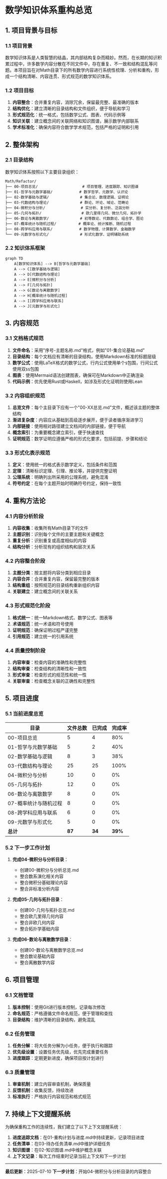 # 数学知识体系重构总览

## 1. 项目背景与目标

### 1.1 项目背景

数学知识体系是人类智慧的结晶，其内部结构复杂而精妙。然而，在长期的知识积累过程中，许多数学内容分散在不同文件中，存在重复、不一致和结构混乱等问题。本项目旨在对Math目录下的所有数学内容进行系统性梳理、分析和重构，形成一个结构清晰、内容连贯、形式规范的数学知识体系。

### 1.2 项目目标

1. **内容整合**：合并重复内容，消除冗余，保留最完整、最准确的版本
2. **结构优化**：建立清晰的目录结构和文件组织，便于导航和学习
3. **形式规范化**：统一格式，包括数学公式、图表、代码示例等
4. **知识关联**：建立概念间的关联网络和知识图谱，展示数学内部联系
5. **学术标准化**：确保内容符合数学学术规范，包括严格的证明和引用

## 2. 整体架构

### 2.1 目录结构

数学知识体系按照以下主要目录组织：

```text
Math/Refactor/
├── 00-项目总览/                    # 项目管理、进度跟踪、知识图谱
├── 01-哲学与元数学基础/            # 数学哲学、元数学、认识论
├── 02-数学基础与逻辑/              # 集合论、数理逻辑、证明论
├── 03-代数结构与理论/              # 群论、环论、域论、范畴论
├── 04-微积分与分析/                # 实分析、复分析、泛函分析
├── 05-几何与拓扑/                  # 欧几里得几何、微分几何、拓扑学
├── 06-数论与离散数学/              # 初等数论、代数数论、组合学、图论
├── 07-概率统计与随机过程/          # 概率论、统计推断、随机过程
├── 08-跨学科应用与联系/            # 数学物理、计算数学、金融数学
└── 09-元数学与形式化/              # 形式化数学、证明辅助系统
```

### 2.2 知识体系框架

```mermaid
graph TD
    A[数学知识体系] --> B[哲学与元数学基础]
    A --> C[数学基础与逻辑]
    A --> D[代数结构与理论]
    A --> E[微积分与分析]
    A --> F[几何与拓扑]
    A --> G[数论与离散数学]
    A --> H[概率统计与随机过程]
    A --> I[跨学科应用与联系]
    A --> J[元数学与形式化]
```

## 3. 内容规范

### 3.1 文档格式规范

1. **文件命名**：采用"序号-主题名称.md"格式，例如"01-集合论基础.md"
2. **目录结构**：每个文档应有清晰的目录结构，使用Markdown标准的标题层级
3. **数学公式**：使用LaTeX格式的数学公式，行内公式使用单个`$`包围，行间公式使用双`$$`包围
4. **图表**：使用Mermaid语法创建图表，确保可在Markdown中正确渲染
5. **代码示例**：优先使用Rust或Haskell，如涉及形式化证明则使用Lean

### 3.2 内容组织规范

1. **总览文件**：每个主目录下应有一个"00-XX总览.md"文件，概述该主题的整体结构
2. **渐进复杂度**：内容应从基础到高级逐步展开，便于读者循序渐进学习
3. **内部链接**：使用相对路径建立文档间的内部链接，便于导航
4. **概念索引**：为重要概念建立索引，便于快速查找
5. **证明规范**：数学证明应遵循严格的形式化要求，包括前提、步骤和结论

### 3.3 形式化表示规范

1. **定义**：使用统一的格式表示数学定义，包括条件和范围
2. **定理**：清晰标识定理、引理、推论等，并提供完整证明
3. **公理系统**：明确列出所采用的公理系统，避免混淆
4. **符号约定**：在每个主题开始时明确符号约定，保持一致性

## 4. 重构方法论

### 4.1 内容分析阶段

1. **内容收集**：收集所有Math目录下的文件
2. **主题识别**：识别每个文件的主要主题和关键概念
3. **重复分析**：识别重复或高度相似的内容
4. **结构分析**：分析现有的组织结构和层次关系

### 4.2 内容整合阶段

1. **主题分类**：按主题将内容分类到相应目录
2. **内容合并**：合并重复内容，保留最完整的版本
3. **结构重组**：按照规范的目录结构重新组织内容
4. **关联建立**：建立概念间的关联关系

### 4.3 形式规范化阶段

1. **格式统一**：统一Markdown格式、数学公式、图表等
2. **术语规范**：统一术语和符号使用
3. **证明规范**：确保证明过程严谨完整
4. **引用规范**：建立统一的引用系统

### 4.4 质量控制阶段

1. **内容审查**：检查内容的准确性和完整性
2. **结构审查**：检查结构的清晰性和一致性
3. **形式审查**：检查形式的规范性和统一性
4. **关联审查**：检查概念关联的正确性和完整性

## 5. 项目进度

### 5.1 当前进度总览

| 目录                   | 文件总数 | 已完成 | 完成率 |
|------------------------|---------|--------|-------|
| 00-项目总览            | 5       | 4      | 80%   |
| 01-哲学与元数学基础    | 5       | 2      | 40%   |
| 02-数学基础与逻辑      | 8       | 3      | 38%   |
| 03-代数结构与理论      | 25      | 25     | 100%  |
| 04-微积分与分析        | 10      | 0      | 0%    |
| 05-几何与拓扑          | 12      | 0      | 0%    |
| 06-数论与离散数学      | 8       | 0      | 0%    |
| 07-概率统计与随机过程  | 8       | 0      | 0%    |
| 08-跨学科应用与联系    | 6       | 0      | 0%    |
| 09-元数学与形式化      | 5       | 0      | 0%    |
| **总计**               | **87**  | **34** | **39%** |

### 5.2 下一步工作计划

1. **完成04-微积分与分析目录**：
   - 创建00-微积分与分析总览.md
   - 整合数系演化相关内容
   - 整合微积分基础理论内容
   - 整合非标准分析内容

2. **完成05-几何与拓扑目录**：
   - 创建00-几何与拓扑总览.md
   - 整合欧几里得几何内容
   - 整合非欧几何内容
   - 整合拓扑学基础内容

3. **完成06-数论与离散数学目录**：
   - 创建00-数论与离散数学总览.md
   - 整合数论基础内容
   - 整合离散数学内容

## 6. 项目管理

### 6.1 文档管理

1. **版本控制**：使用Git进行版本控制，记录每次修改
2. **命名规范**：严格遵循文件命名规范，便于管理和查找
3. **目录结构**：维护清晰的目录结构，避免混乱

### 6.2 任务管理

1. **任务分解**：将大任务分解为小任务，便于执行和跟踪
2. **优先级设置**：设置任务优先级，优先完成重要任务
3. **进度跟踪**：定期更新进度，确保项目按计划进行

### 6.3 质量管理

1. **审查机制**：建立内容审查机制，确保质量
2. **反馈机制**：收集反馈，持续改进
3. **标准执行**：严格执行内容规范和格式规范

## 7. 持续上下文提醒系统

为确保重构工作的连续性，我们建立了以下上下文提醒系统：

1. **进度追踪文档**：在01-重构计划与进度.md中持续更新，记录项目进度
2. **任务清单**：在03-待办任务清单.md中维护详细任务
3. **知识图谱**：在02-知识图谱.md中维护概念关联
4. **上下文记录**：每次工作结束时记录当前上下文和下一步计划

---

**最后更新**：2025-07-10
**下一步计划**：开始04-微积分与分析目录的内容整合

